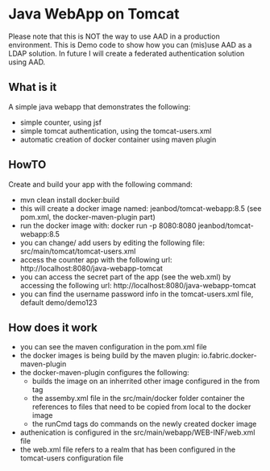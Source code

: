 # Java WebApp on Tomcat

Please note that this is NOT the way to use AAD in a production environment.
This is Demo code to show how you can (mis)use AAD as a LDAP solution.
In future I will create a federated authentication solution using AAD.

## What is it

A simple java webapp that demonstrates the following:
* simple counter, using jsf 
* simple tomcat authentication, using the tomcat-users.xml 
* automatic creation of docker container using maven plugin

## HowTO

Create and build your app with the following command:
* mvn clean install docker:build
* this will create a docker image named: jeanbod/tomcat-webapp:8.5 (see pom.xml, the docker-maven-plugin part)
* run the docker image with:  docker run -p 8080:8080 jeanbod/tomcat-webapp:8.5
* you can change/ add users by editing the following file:  src/main/tomcat/tomcat-users.xml 
* access the counter app with the following url: http://localhost:8080/java-webapp-tomcat
* you can access the secret part of the app (see the web.xml) by accessing the following url: http://localhost:8080/java-webapp-tomcat
* you can find the username password info in the tomcat-users.xml file, default demo/demo123

## How does it work

* you can see the maven configuration in the pom.xml file
* the docker images is being build by the maven plugin: io.fabric.docker-maven-plugin
* the docker-maven-plugin configures the following:
  * builds the image on an inherrited other image configured in the from tag
  * the assemby.xml file in the src/main/docker folder container the references to files that need to be copied from local to the docker image
  * the runCmd tags do commands on the newly created docker image 
* authenication is configured in the src/main/webapp/WEB-INF/web.xml file
* the web.xml file refers to a realm that has been configured in the tomcat-users configuration file
